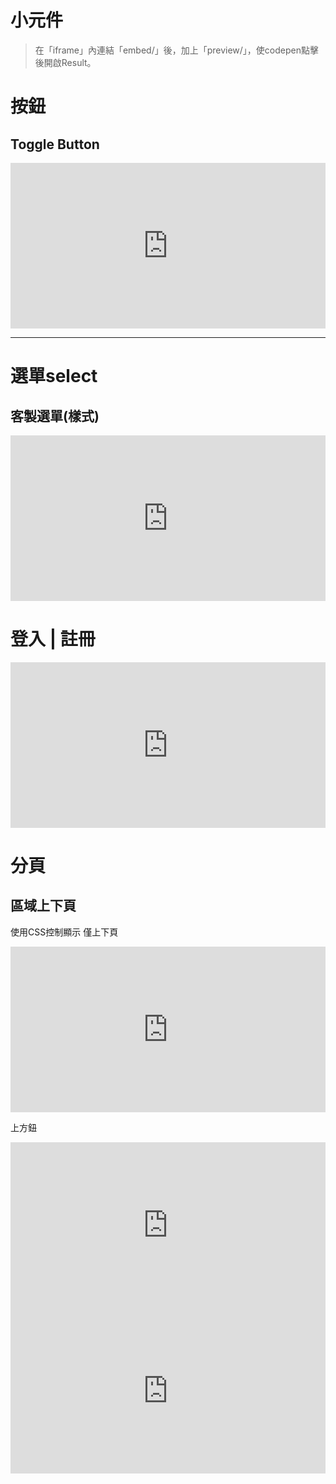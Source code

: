 # 小元件
> 在「iframe」內連結「embed/」後，加上「preview/」，使codepen點擊後開啟Result。
# 按鈕
## Toggle Button
<iframe height="265" style="width: 100%;" scrolling="no" title="Toggle Button" src="https://codepen.io/rainingut/embed/pobRvKd?height=265&theme-id=dark&default-tab=css,result" frameborder="no" loading="lazy" allowtransparency="true" allowfullscreen="true">
  See the Pen <a href='https://codepen.io/rainingut/pen/pobRvKd'>Toggle Button</a> by Rainy
  (<a href='https://codepen.io/rainingut'>@rainingut</a>) on <a href='https://codepen.io'>CodePen</a>.
</iframe>

---
# 選單select
## 客製選單(樣式)
<iframe height="265" style="width: 100%;" scrolling="no" title="custom select" src="https://codepen.io/rainingut/embed/zYBNxyM?height=265&theme-id=dark&default-tab=css,result" 
frameborder="no" loading="lazy" allowtransparency="true" allowfullscreen="true">
  See the Pen <a href='https://codepen.io/rainingut/pen/zYBNxyM'>custom select</a> by Rainy
  (<a href='https://codepen.io/rainingut'>@rainingut</a>) on <a href='https://codepen.io'>CodePen</a>.
</iframe>


# 登入 | 註冊
<iframe height="265" style="width: 100%;" scrolling="no" title="fork -  Double slider Sign in/up Form - Desktop Only" src="https://codepen.io/rainingut/embed/MWeJYMB?height=265&theme-id=dark&default-tab=css,result" frameborder="no" loading="lazy" allowtransparency="true" allowfullscreen="true">
  See the Pen <a href='https://codepen.io/rainingut/pen/MWeJYMB'>fork -  Double slider Sign in/up Form - Desktop Only</a> by Rainy
  (<a href='https://codepen.io/rainingut'>@rainingut</a>) on <a href='https://codepen.io'>CodePen</a>.
</iframe>

# 分頁
## 區域上下頁
使用CSS控制顯示
僅上下頁
<iframe height="265" style="width: 100%;" scrolling="no" title="next page" src="https://codepen.io/rainingut/embed/KKMaZXm?height=265&theme-id=dark&default-tab=html,result" frameborder="no" loading="lazy" allowtransparency="true" allowfullscreen="true">
  See the Pen <a href='https://codepen.io/rainingut/pen/KKMaZXm'>next page</a> by Rainy
  (<a href='https://codepen.io/rainingut'>@rainingut</a>) on <a href='https://codepen.io'>CodePen</a>.
</iframe>

上方鈕
<iframe height="265" style="width: 100%;" scrolling="no" title="next page" src="https://codepen.io/rainingut/embed/ZEOLvJa?height=265&theme-id=dark&default-tab=js,result" frameborder="no" loading="lazy" allowtransparency="true" allowfullscreen="true">
  See the Pen <a href='https://codepen.io/rainingut/pen/ZEOLvJa'>next page</a> by Rainy
  (<a href='https://codepen.io/rainingut'>@rainingut</a>) on <a href='https://codepen.io'>CodePen</a>.
</iframe>
<iframe height="265" style="width: 100%;" scrolling="no" title="next page" src="https://codepen.io/rainingut/embed/BazWBWZ?height=265&theme-id=dark&default-tab=html,result" frameborder="no" loading="lazy" allowtransparency="true" allowfullscreen="true">
  See the Pen <a href='https://codepen.io/rainingut/pen/BazWBWZ'>next page</a> by Rainy
  (<a href='https://codepen.io/rainingut'>@rainingut</a>) on <a href='https://codepen.io'>CodePen</a>.
</iframe>
